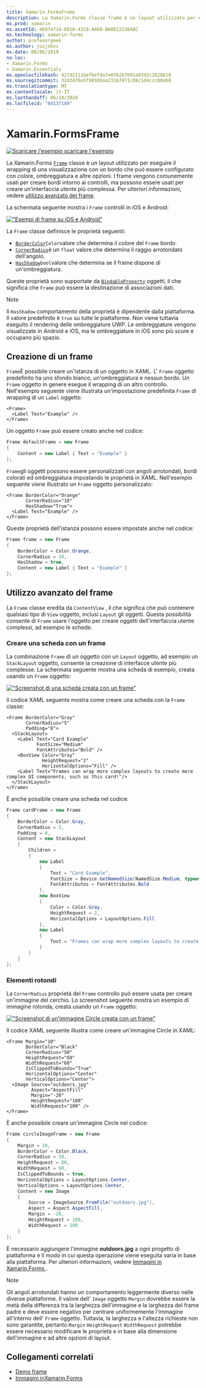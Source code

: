 ```yaml
---
title: Xamarin.FormsFrame
description: La Xamarin.Forms classe frame è un layout utilizzato per eseguire il wrapping di una visualizzazione o di un layout con un bordo che può essere configurato con colore, ombreggiatura e altre opzioni.
ms.prod: xamarin
ms.assetId: 4E074714-0928-41C8-A468-B60E23236A8C
ms.technology: xamarin-forms
author: profexorgeek
ms.author: jusjohns
ms.date: 08/06/2019
no-loc:
- Xamarin.Forms
- Xamarin.Essentials
ms.openlocfilehash: 42192111befbefda7e0f62b7691a8392c2828818
ms.sourcegitcommit: 32d2476a5f9016baa231b7471c88c1d4ccc08eb8
ms.translationtype: MT
ms.contentlocale: it-IT
ms.lasthandoff: 06/18/2020
ms.locfileid: "84137189"
---
```

# <a name="xamarinforms-frame"></a>Xamarin.FormsFrame

[![Scaricare ](~/media/shared/download.png) l'esempio scaricare l'esempio](https://docs.microsoft.com/samples/xamarin/xamarin-forms-samples/userinterface-frame/)

La Xamarin.Forms [`Frame`](xref:Xamarin.Forms.Frame) classe è un layout utilizzato per eseguire il wrapping di una visualizzazione con un bordo che può essere configurato con colore, ombreggiatura e altre opzioni. I frame vengono comunemente usati per creare bordi intorno ai controlli, ma possono essere usati per creare un'interfaccia utente più complessa. Per ulteriori informazioni, vedere [utilizzo avanzato dei frame](#advanced-frame-usage).

La schermata seguente mostra i `Frame` controlli in iOS e Android:

[!["Esempi di frame su iOS e Android"](frame-images/frame-cropped.png)](frame-images/frame-full.png#lightbox "Esempi di frame in iOS e Android")

La `Frame` classe definisce le proprietà seguenti:

* [`BorderColor`](xref:Xamarin.Forms.Frame.BorderColor)`Color`valore che determina il colore del `Frame` bordo.
* [`CornerRadius`](xref:Xamarin.Forms.Frame.CornerRadius)è un `float` valore che determina il raggio arrotondato dell'angolo.
* [`HasShadow`](xref:Xamarin.Forms.Frame.HasShadow)`bool`valore che determina se il frame dispone di un'ombreggiatura.

Queste proprietà sono supportate da [`BindableProperty`](xref:Xamarin.Forms.BindableProperty) oggetti, il che significa che `Frame` può essere la destinazione di associazioni dati.

> [!NOTE]
> Il `HasShadow` comportamento della proprietà è dipendente dalla piattaforma. Il valore predefinito è `true` su tutte le piattaforme. Non viene tuttavia eseguito il rendering delle ombreggiature UWP. Le ombreggiature vengono visualizzate in Android e iOS, ma le ombreggiature in iOS sono più scure e occupano più spazio.

## <a name="create-a-frame"></a>Creazione di un frame

`Frame`È possibile creare un'istanza di un oggetto in XAML. L' `Frame` oggetto predefinito ha uno sfondo bianco, un'ombreggiatura e nessun bordo. Un `Frame` oggetto in genere esegue il wrapping di un altro controllo. Nell'esempio seguente viene illustrata un'impostazione predefinita `Frame` di wrapping di un `Label` oggetto:

```xaml
<Frame>
  <Label Text="Example" />
</Frame>
```

Un oggetto `Frame` può essere creato anche nel codice:

```csharp
Frame defaultFrame = new Frame
{
    Content = new Label { Text = "Example" }
};
```

`Frame`gli oggetti possono essere personalizzati con angoli arrotondati, bordi colorati ed ombreggiatura impostando le proprietà in XAML. Nell'esempio seguente viene illustrato un `Frame` oggetto personalizzato:

```xaml
<Frame BorderColor="Orange"
       CornerRadius="10"
       HasShadow="True">
  <Label Text="Example" />
</Frame>
```

Queste proprietà dell'istanza possono essere impostate anche nel codice:

```csharp
Frame frame = new Frame
{
    BorderColor = Color.Orange,
    CornerRadius = 10,
    HasShadow = true,
    Content = new Label { Text = "Example" }
};
```

## <a name="advanced-frame-usage"></a>Utilizzo avanzato del frame

La `Frame` classe eredita da `ContentView` , il che significa che può contenere qualsiasi tipo di `View` oggetto, inclusi `Layout` gli oggetti. Questa possibilità consente di `Frame` usare l'oggetto per creare oggetti dell'interfaccia utente complessi, ad esempio le schede.

### <a name="create-a-card-with-a-frame"></a>Creare una scheda con un frame

La combinazione `Frame` di un oggetto con un `Layout` oggetto, ad esempio un `StackLayout` oggetto, consente la creazione di interfacce utente più complesse. La schermata seguente mostra una scheda di esempio, creata usando un `Frame` oggetto:

[!["Screenshot di una scheda creata con un frame"](frame-images/frame-card-cropped.png)](frame-images/frame-full.png#lightbox "Screenshot di una scheda creata con un frame")

Il codice XAML seguente mostra come creare una scheda con la `Frame` classe:

```xaml
<Frame BorderColor="Gray"
       CornerRadius="5"
       Padding="8">
  <StackLayout>
    <Label Text="Card Example"
           FontSize="Medium"
           FontAttributes="Bold" />
    <BoxView Color="Gray"
             HeightRequest="2"
             HorizontalOptions="Fill" />
    <Label Text="Frames can wrap more complex layouts to create more complex UI components, such as this card!"/>
  </StackLayout>
</Frame>
```

È anche possibile creare una scheda nel codice:

```csharp
Frame cardFrame = new Frame
{
    BorderColor = Color.Gray,
    CornerRadius = 5,
    Padding = 8,
    Content = new StackLayout
    {
        Children =
        {
            new Label
            {
                Text = "Card Example",
                FontSize = Device.GetNamedSize(NamedSize.Medium, typeof(Label)),
                FontAttributes = FontAttributes.Bold
            },
            new BoxView
            {
                Color = Color.Gray,
                HeightRequest = 2,
                HorizontalOptions = LayoutOptions.Fill
            },
            new Label
            {
                Text = "Frames can wrap more complex layouts to create more complex UI components, such as this card!"
            }
        }
    }
};
```

### <a name="round-elements"></a>Elementi rotondi

La `CornerRadius` proprietà del `Frame` controllo può essere usata per creare un'immagine del cerchio. Lo screenshot seguente mostra un esempio di immagine rotonda, creata usando un `Frame` oggetto:

[!["Screenshot di un'immagine Circle creata con un frame"](frame-images/circle-image-cropped.png)](frame-images/frame-full.png#lightbox "Screenshot di un'immagine del cerchio creata con un frame")

Il codice XAML seguente illustra come creare un'immagine Circle in XAML:

```xaml
<Frame Margin="10"
       BorderColor="Black"
       CornerRadius="50"
       HeightRequest="60"
       WidthRequest="60"
       IsClippedToBounds="True"
       HorizontalOptions="Center"
       VerticalOptions="Center">
  <Image Source="outdoors.jpg"
         Aspect="AspectFill"
         Margin="-20"
         HeightRequest="100"
         WidthRequest="100" />
</Frame>
```

È anche possibile creare un'immagine Circle nel codice:

```csharp
Frame circleImageFrame = new Frame
{
    Margin = 10,
    BorderColor = Color.Black,
    CornerRadius = 50,
    HeightRequest = 60,
    WidthRequest = 60,
    IsClippedToBounds = true,
    HorizontalOptions = LayoutOptions.Center,
    VerticalOptions = LayoutOptions.Center,
    Content = new Image
    {
        Source = ImageSource.FromFile("outdoors.jpg"),
        Aspect = Aspect.AspectFill,
        Margin = -20,
        HeightRequest = 100,
        WidthRequest = 100
    }
};
```

È necessario aggiungere l'immagine **outdoors.jpg** a ogni progetto di piattaforma e il modo in cui questa operazione viene eseguita varia in base alla piattaforma. Per ulteriori informazioni, vedere [Immagini in Xamarin.Forms ](~/xamarin-forms/user-interface/images.md).

> [!NOTE]
> Gli angoli arrotondati hanno un comportamento leggermente diverso nelle diverse piattaforme. Il valore dell' `Image` oggetto `Margin` dovrebbe essere la metà della differenza tra la larghezza dell'immagine e la larghezza del frame padre e deve essere negativo per centrare uniformemente l'immagine all'interno dell' `Frame` oggetto. Tuttavia, la larghezza e l'altezza richieste non sono garantite, pertanto `Margin` `HeightRequest` `WidthRequest` potrebbe essere necessario modificare le proprietà e in base alla dimensione dell'immagine e ad altre opzioni di layout.

## <a name="related-links"></a>Collegamenti correlati

* [Demo frame](https://docs.microsoft.com/samples/xamarin/xamarin-forms-samples/userinterface-frame/)
* [Immagini inXamarin.Forms](~/xamarin-forms/user-interface/images.md)
